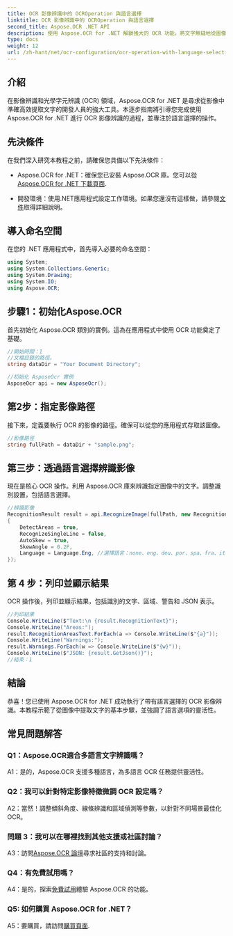 ```yaml
---
title: OCR 影像辨識中的 OCROperation 與語言選擇
linktitle: OCR 影像辨識中的 OCROperation 與語言選擇
second_title: Aspose.OCR .NET API
description: 使用 Aspose.OCR for .NET 解鎖強大的 OCR 功能。將文字無縫地從圖像中提取。
type: docs
weight: 12
url: /zh-hant/net/ocr-configuration/ocr-operation-with-language-selection/
---
```

## 介紹

在影像辨識和光學字元辨識 (OCR) 領域，Aspose.OCR for .NET 是尋求從影像中準確高效提取文字的開發人員的強大工具。本逐步指南將引導您完成使用 Aspose.OCR for .NET 進行 OCR 影像辨識的過程，並專注於語言選擇的操作。

## 先決條件

在我們深入研究本教程之前，請確保您具備以下先決條件：

-  Aspose.OCR for .NET：確保您已安裝 Aspose.OCR 庫。您可以從[Aspose.OCR for .NET 下載頁面](https://releases.aspose.com/ocr/net/).

- 開發環境：使用.NET應用程式設定工作環境。如果您還沒有這樣做，請參閱[文件](https://reference.aspose.com/ocr/net/)取得詳細說明。

## 導入命名空間

在您的 .NET 應用程式中，首先導入必要的命名空間：

```csharp
using System;
using System.Collections.Generic;
using System.Drawing;
using System.IO;
using Aspose.OCR;
```

## 步驟1：初始化Aspose.OCR

首先初始化 Aspose.OCR 類別的實例。這為在應用程式中使用 OCR 功能奠定了基礎。

```csharp
//開始時間：1
//文檔目錄的路徑。
string dataDir = "Your Document Directory";

//初始化 AsposeOcr 實例
AsposeOcr api = new AsposeOcr();
```

## 第2步：指定影像路徑

接下來，定義要執行 OCR 的影像的路徑。確保可以從您的應用程式存取該圖像。

```csharp
//影像路徑
string fullPath = dataDir + "sample.png";
```

## 第三步：透過語言選擇辨識影像

現在是核心 OCR 操作。利用 Aspose.OCR 庫來辨識指定圖像中的文字。調整識別設置，包括語言選擇。

```csharp
//辨識影像
RecognitionResult result = api.RecognizeImage(fullPath, new RecognitionSettings
{
    DetectAreas = true,
    RecognizeSingleLine = false,
    AutoSkew = true,
    SkewAngle = 0.2F,
    Language = Language.Eng, //選擇語言：none、eng、deu、por、spa、fra、ita、cze、dan、dum、est、fin、lav、lit、nor、pol、rum、srp_hrv、slk、slv、swe、chi
});
```

## 第 4 步：列印並顯示結果

OCR 操作後，列印並顯示結果，包括識別的文字、區域、警告和 JSON 表示。

```csharp
//列印結果
Console.WriteLine($"Text:\n {result.RecognitionText}");
Console.WriteLine("Areas:");
result.RecognitionAreasText.ForEach(a => Console.WriteLine($"{a}"));
Console.WriteLine("Warnings:");
result.Warnings.ForEach(w => Console.WriteLine($"{w}"));
Console.WriteLine($"JSON: {result.GetJson()}");
//結束：1
```

## 結論

恭喜！您已使用 Aspose.OCR for .NET 成功執行了帶有語言選擇的 OCR 影像辨識。本教程示範了從圖像中提取文字的基本步驟，並強調了語言選項的靈活性。

## 常見問題解答

### Q1：Aspose.OCR適合多語言文字辨識嗎？

A1：是的，Aspose.OCR 支援多種語言，為多語言 OCR 任務提供靈活性。

### Q2：我可以針對特定影像特徵微調 OCR 設定嗎？

A2：當然！調整傾斜角度、線條辨識和區域偵測等參數，以針對不同場景最佳化 OCR。

### 問題 3：我可以在哪裡找到其他支援或社區討論？

 A3：訪問[Aspose.OCR 論壇](https://forum.aspose.com/c/ocr/16)尋求社區的支持和討論。

### Q4：有免費試用嗎？

 A4：是的，探索[免費試用](https://releases.aspose.com/)體驗 Aspose.OCR 的功能。

### Q5: 如何購買 Aspose.OCR for .NET？

 A5：要購買，請訪問[購買頁面](https://purchase.aspose.com/buy).
